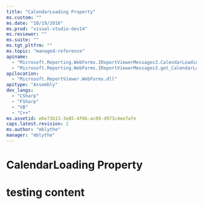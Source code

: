 ```yaml
---
title: "CalendarLoading Property"
ms.custom: ""
ms.date: "10/19/2016"
ms.prod: "visual-studio-dev14"
ms.reviewer: ""
ms.suite: ""
ms.tgt_pltfrm: ""
ms.topic: "managed-reference"
apiname: 
  - "Microsoft.Reporting.WebForms.IReportViewerMessages3.CalendarLoading"
  - "Microsoft.Reporting.WebForms.IReportViewerMessages3.get_CalendarLoading"
apilocation: 
  - "Microsoft.ReportViewer.WebForms.dll"
apitype: "Assembly"
dev_langs: 
  - "CSharp"
  - "FSharp"
  - "VB"
  - "C++"
ms.assetid: e6e73b13-3e85-4f66-ac09-d973c4ee7afe
caps.latest.revision: 2
ms.author: "mblythe"
manager: "mblythe"
---
```

# CalendarLoading Property
# testing content